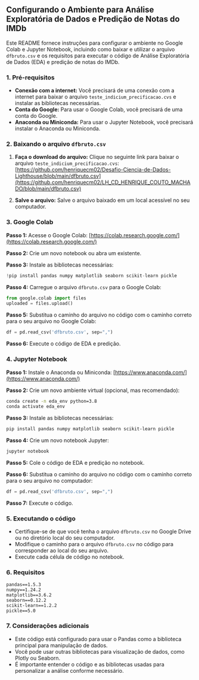 ## Configurando o Ambiente para Análise Exploratória de Dados e Predição de Notas do IMDb

Este README fornece instruções para configurar o ambiente no Google Colab e Jupyter Notebook, incluindo como baixar e utilizar o arquivo `dfbruto.csv` e os requisitos para executar o código de Análise Exploratória de Dados (EDA) e predição de notas do IMDb.

### 1. Pré-requisitos

* **Conexão com a internet:** Você precisará de uma conexão com a internet para baixar o arquivo `teste_indicium_precificacao.cvs` e instalar as bibliotecas necessárias.
* **Conta do Google:** Para usar o Google Colab, você precisará de uma conta do Google.
* **Anaconda ou Miniconda:** Para usar o Jupyter Notebook, você precisará instalar o Anaconda ou Miniconda.

### 2. Baixando o arquivo `dfbruto.csv`

1. **Faça o download do arquivo:** Clique no seguinte link para baixar o arquivo `teste_indicium_precificacao.cvs`: [https://github.com/henriquecm02/Desafio-Ciencia-de-Dados-Lighthouse/blob/main/dfbruto.csv](https://github.com/henriquecm02/LH_CD_HENRIQUE_COUTO_MACHADO/blob/main/dfbruto.csv)
   
2. **Salve o arquivo:** Salve o arquivo baixado  em um local acessível no seu computador.

### 3. Google Colab

**Passo 1:** Acesse o Google Colab: [https://colab.research.google.com/](https://colab.research.google.com/)

**Passo 2:** Crie um novo notebook ou abra um existente.

**Passo 3:** Instale as bibliotecas necessárias:

```python
!pip install pandas numpy matplotlib seaborn scikit-learn pickle
```

**Passo 4:** Carregue o arquivo `dfbruto.csv` para o Google Colab:

```python
from google.colab import files
uploaded = files.upload()
```

**Passo 5:** Substitua o caminho do arquivo no código com o caminho correto para o seu arquivo no Google Colab:

```python
df = pd.read_csv('dfbruto.csv', sep=",")
```

**Passo 6:** Execute o código de EDA e predição.

### 4. Jupyter Notebook

**Passo 1:** Instale o Anaconda ou Miniconda: [https://www.anaconda.com/](https://www.anaconda.com/)

**Passo 2:** Crie um novo ambiente virtual (opcional, mas recomendado):

```bash
conda create -n eda_env python=3.8
conda activate eda_env
```

**Passo 3:** Instale as bibliotecas necessárias:

```bash
pip install pandas numpy matplotlib seaborn scikit-learn pickle
```

**Passo 4:** Crie um novo notebook Jupyter:

```bash
jupyter notebook
```

**Passo 5:** Cole o código de EDA e predição no notebook.

**Passo 6:** Substitua o caminho do arquivo no código com o caminho correto para o seu arquivo no computador:

```python
df = pd.read_csv('dfbruto.csv', sep=",")
```

**Passo 7:** Execute o código.

### 5. Executando o código

* Certifique-se de que você tenha o arquivo `dfbruto.csv` no Google Drive ou no diretório local do seu computador.
* Modifique o caminho para o arquivo `dfbruto.csv` no código para corresponder ao local do seu arquivo.
* Execute cada célula de código no notebook.

### 6. Requisitos

```
pandas==1.5.3
numpy==1.24.2
matplotlib==3.6.2
seaborn==0.12.2
scikit-learn==1.2.2
pickle==5.0
```

### 7. Considerações adicionais

* Este código está configurado para usar o Pandas como a biblioteca principal para manipulação de dados.
* Você pode usar outras bibliotecas para visualização de dados, como Plotly ou Seaborn.
* É importante entender o código e as bibliotecas usadas para personalizar a análise conforme necessário.
